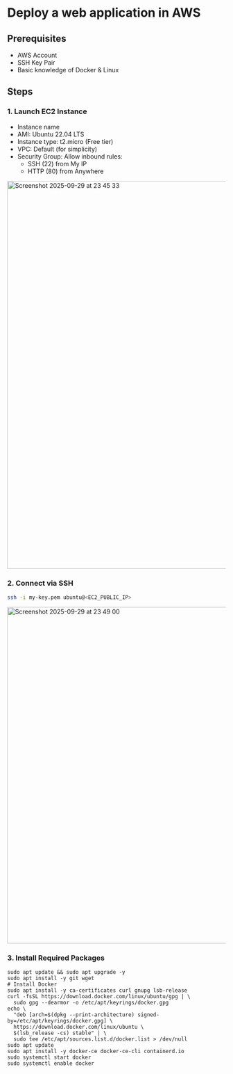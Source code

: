 # Deploy a web application in AWS
## Prerequisites
- AWS Account
- SSH Key Pair
- Basic knowledge of Docker & Linux

## Steps

### 1. Launch EC2 Instance
- Instance name
- AMI: Ubuntu 22.04 LTS
- Instance type: t2.micro (Free tier)
- VPC: Default (for simplicity)
- Security Group: Allow inbound rules:
  - SSH (22) from My IP
  - HTTP (80) from Anywhere

<img width="1678" height="892" alt="Screenshot 2025-09-29 at 23 45 33" src="https://github.com/user-attachments/assets/28e540f7-f5d7-4945-a1d5-bea1e5635a98" />

### 2. Connect via SSH
```bash
ssh -i my-key.pem ubuntu@<EC2_PUBLIC_IP>
```

<img width="778" height="774" alt="Screenshot 2025-09-29 at 23 49 00" src="https://github.com/user-attachments/assets/4b6cf357-8695-47c1-a3ee-aa6df2af7641" />

### 3. Install Required Packages

```
sudo apt update && sudo apt upgrade -y
sudo apt install -y git wget
# Install Docker
sudo apt install -y ca-certificates curl gnupg lsb-release
curl -fsSL https://download.docker.com/linux/ubuntu/gpg | \
  sudo gpg --dearmor -o /etc/apt/keyrings/docker.gpg
echo \
  "deb [arch=$(dpkg --print-architecture) signed-by=/etc/apt/keyrings/docker.gpg] \
  https://download.docker.com/linux/ubuntu \
  $(lsb_release -cs) stable" | \
  sudo tee /etc/apt/sources.list.d/docker.list > /dev/null
sudo apt update
sudo apt install -y docker-ce docker-ce-cli containerd.io
sudo systemctl start docker
sudo systemctl enable docker
```

